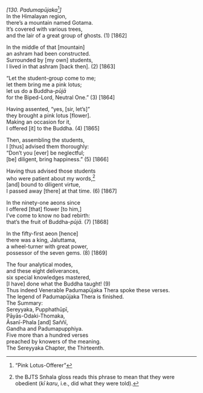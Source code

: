 *\[130. Padumapūjaka*[^1]*\]*  
In the Himalayan region,  
there’s a mountain named Gotama.  
It’s covered with various trees,  
and the lair of a great group of ghosts. (1) \[1862\]

In the middle of that \[mountain\]  
an ashram had been constructed.  
Surrounded by \[my own\] students,  
I lived in that ashram \[back then\]. (2) \[1863\]

“Let the student-group come to me;  
let them bring me a pink lotus;  
let us do a Buddha-*pūjā*  
for the Biped-Lord, Neutral One.” (3) \[1864\]

Having assented, “yes, \[sir, let’s\]”  
they brought a pink lotus \[flower\].  
Making an occasion for it,  
I offered \[it\] to the Buddha. (4) \[1865\]

Then, assembling the students,  
I \[thus\] advised them thoroughly:  
“Don’t you \[ever\] be neglectful;  
\[be\] diligent, bring happiness.” (5) \[1866\]

Having thus advised those students  
who were patient about my words,[^2]  
\[and\] bound to diligent virtue,  
I passed away \[there\] at that time. (6) \[1867\]

In the ninety-one aeons since  
I offered \[that\] flower \[to him,\]  
I’ve come to know no bad rebirth:  
that’s the fruit of Buddha-*pūjā.* (7) \[1868\]

In the fifty-first aeon \[hence\]  
there was a king, Jaluttama,  
a wheel-turner with great power,  
possessor of the seven gems. (8) \[1869\]

The four analytical modes,  
and these eight deliverances,  
six special knowledges mastered,  
\[I have\] done what the Buddha taught! (9)  
Thus indeed Venerable Padumapūjaka Thera spoke these verses.  
The legend of Padumapūjaka Thera is finished.  
The Summary:  
Sereyyaka, Pupphathūpī,  
Pāyās-Odaki-Thomaka,  
Āsanī-Phala \[and\] Saññī,  
Gandha and Padumapupphiya.  
Five more than a hundred verses  
preached by knowers of the meaning.  
The Sereyyaka Chapter, the Thirteenth.  
[^1]: “Pink Lotus-Offerer”  
[^2]: the BJTS Snhala gloss reads this phrase to mean that they were
    obedient (*kī karu*, i.e., did what they were told).
